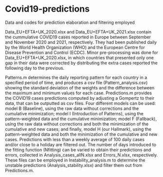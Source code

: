 # Covid19-predictions

Data and codes for prediction elaboration and filtering employed 

Data_EU+EFTA+UK_2020.xlsx and Data_EU+EFTA+UK_2021.xlsx contain the cummulative COVID19 cases reported in Europe between September and November 2020 and 2021, respectively. They had been published daily by the World Health Organization (WHO) and the European Centre for Disease Prevention and Control (ECDC). Minor pre-processing was done for Data_EU+EFTA+UK_2020.xlsx, in which countries that presented only one gap in their data were corrected by distributing the extra cases reported the following day to the previous. 

Patterns.m determines the daily reporting pattern for each country in a specified period of time, and produces a csv file (Pattern_analysis.csv) showing the standard deviation of the weights and the difference between the maximum and minimum values for each case. Predictions.m provides the COVID19 cases predictions computed by adjusting a Gompertz to their data, that can be outputted as csv files. Four different models can be used: model B (Baseline), using the raw data without corrections and the cumulative minimization; model I (Introduction of Patterns), using the pattern-weighted data and the cumulative minimization; model F (Fallback), using the raw data without corrections and both the minimization of the cumulative and new cases; and finally, model H (our Hallmark), using the pattern-weighted data and both the minimization of the cumulative and new cases. Predictions with less than a weekly average of 100 daily cases and/or close to a holiday are filtered out. The number of days introduced to the fitting function (Nfitting) can be varied to obtain their predictions and errors, collected in Analysis_cases_allN.xlsx and Errors_N.xlsx, respectively. These files can be employed in Instability_analysis.m to determine the unstable predictions (Analysis_stability.xlsx) and filter them out from Predictions.m.
